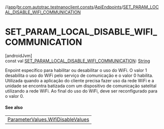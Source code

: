 //[app](../../../index.md)/[br.com.autotrac.testnanoclient.consts](../index.md)/[ApiEndpoints](index.md)/[SET_PARAM_LOCAL_DISABLE_WIFI_COMMUNICATION](-s-e-t_-p-a-r-a-m_-l-o-c-a-l_-d-i-s-a-b-l-e_-w-i-f-i_-c-o-m-m-u-n-i-c-a-t-i-o-n.md)

# SET_PARAM_LOCAL_DISABLE_WIFI_COMMUNICATION

[androidJvm]\
const val [SET_PARAM_LOCAL_DISABLE_WIFI_COMMUNICATION](-s-e-t_-p-a-r-a-m_-l-o-c-a-l_-d-i-s-a-b-l-e_-w-i-f-i_-c-o-m-m-u-n-i-c-a-t-i-o-n.md): [String](https://kotlinlang.org/api/latest/jvm/stdlib/kotlin/-string/index.html)

Enpoint específico para habilitar ou desabilitar o uso do WiFi. O valor 1 desabilita o uso do WiFi pelo serviço de comunicação e o valor 0 habilita. Utilizada quando a aplicação do cliente precisa fazer uso da rede WiFi e a unidade se encontra batizada com um dispositivo de comunicação satelital utilizando a rede WiFi. Ao final do uso do WiFi, deve ser reconfigurado para o valor 0.

#### See also

| |
|---|
| [ParameterValues.WifiDisableValues](../-parameter-values/-wifi-disable-values/index.md) |
